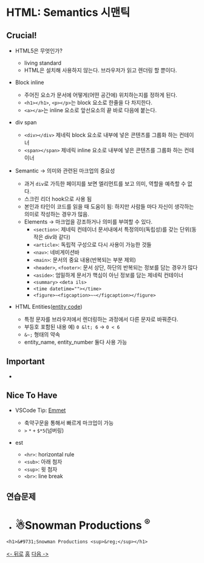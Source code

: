 # HTML: Semantics 시맨틱
## Crucial!
- HTML5은 무엇인가?
    - living standard
    - HTML은 설치해 사용하지 않는다. 브라우저가 읽고 렌더링 할 뿐이다.
- Block inline
    - 주어진 요소가 문서에 어떻게(어떤 공간에) 위치하는지를 정하게 된다.
    - `<h1></h1>`, `<p></p>`는 block 요소로 한줄을 다 차지한다.
    - `<a></a>`는 inline 요소로 앞선요소의 끝 바로 다음에 붙는다.
- div span
    - `<div></div>` 제네릭 block 요소로 내부에 넣은 콘텐츠를 그룹화 하는 컨테이너
    - `<span></span>` 제네릭 inline 요소로 내부에 넣은 콘텐츠를 그룹화 하는 컨테이너
- Semantic -> 의미와 관련된 마크업의 중요성
    - 과거 `div`로 가득한 페이지를 보면 엘리먼트를 보고 의미, 역할을 예측할 수 없다.
    - 스크린 리더 hook으로 사용 됨
    - 본인과 타인이 코드를 읽을 때 도움이 됨: 하지만 사람들 마다 자신이 생각하는 의미로 작성하는 경우가 많음.
    - Elements -> 마크업을 강조하거나 의미를 부여할 수 있다.
        - `<section>`: 제네릭 컨테이너 문서내에서 특정의미(독립성)를 갖는 단위(동작은 div와 같다)
        - `<article>`: 독립적 구성으로 다시 사용이 가능한 것들 
        - `<nav>`: 네비게이션바
        - `<main>`: 문서의 중요 내용(반복되는 부분 제외)
        - `<header>`, `<footer>`: 문서 상단, 하단의 반복되는 정보를 담는 경우가 많다
        - `<aside>`: 엄밀하게 문서가 핵심이 아닌 정보를 담는 제네릭 컨테이너
        - `<summary>` `<deta ils>`
        - `<time datetime=""></time>`
        - `<figure>~<figcaption>~~</figcaption></figure>`

- HTML Entities([entity code](https://entitycode.com/))
    - 특정 문자를 브라우저에서 렌더링하는 과정에서 다른 문자로 바꿔준다.
    - 부등호 포함된 내용 예) `0 &lt; 6` -> `0 < 6`
    - `&~;` 형태의 약속
    - entity_name, entity_number 둘다 사용 가능 

## Important
- 
## Nice To Have
- VSCode Tip: [Emmet](https://emmet.io/)
    - 축약구문을 통해서 빠르게 마크업이 가능
    - `>` `*` `+` `$*5`(넘버링)

- est
    - `<hr>`: horizontal rule
    - `<sub>`: 아래 첨자
    - `<sup>`: 윗 첨자
    - `<br>`: line break 

## 연습문제
 - <h1>&#9731;Snowman Productions <sup>&reg;</sup></h1>
`<h1>&#9731;Snowman Productions <sup>&reg;</sup></h1>`

[<- 뒤로](./section03.md) [홈](../README.md) [다음 ->](./section05.md)